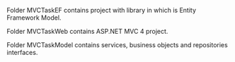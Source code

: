 Folder MVCTaskEF contains project with library in which is Entity Framework Model.

Folder MVCTaskWeb contains ASP.NET MVC 4 project.

Folder MVCTaskModel contains services, business objects and repositories interfaces.